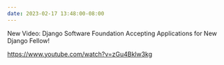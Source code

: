 ```yaml
---
date: 2023-02-17 13:48:00-08:00
---
```


New Video: Django Software Foundation Accepting Applications for New Django Fellow!

https://www.youtube.com/watch?v=zGu4Bklw3kg
